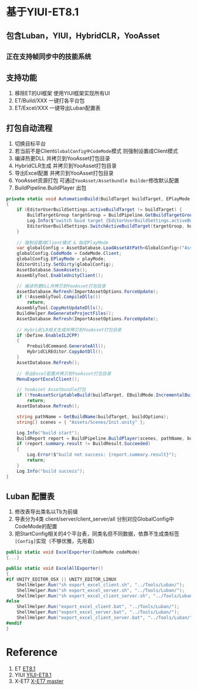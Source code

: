 # 基于YIUI-ET8.1 
## 包含Luban，YIUI，HybridCLR，YooAsset
## `正在支持帧同步中的技能系统`

## 支持功能
1.  移除ET的UI框架 使用YIUI框架实现所有UI
2.  ET/Build/XXX 一键打各平台包
3.  ET/Excel/XXX 一键导出Luban配置表

## 打包自动流程
1. 切换目标平台
2. 若当前不是Client`GlobalConfig中CodeMode`模式 则强制设置成Client模式
3. 编译热更DLL 并拷贝到YooAsset打包目录
4. HybridCLR生成 并拷贝到YooAsset打包目录
5. 导出Excel配置 并拷贝到YooAsset打包目录
6. YooAsset资源打包 可通过`YooAsset/Assetbundle Builder`修改默认配置
7. BuildPipeline.BuildPlayer 出包

```csharp
private static void AutomationBuild(BuildTarget buildTarget, EPlayMode playMode, BuildOptions buildOptions = BuildOptions.None)
{
    if (EditorUserBuildSettings.activeBuildTarget != buildTarget) {
        BuildTargetGroup targetGroup = BuildPipeline.GetBuildTargetGroup(buildTarget);
        Log.Info($"switch buid target {EditorUserBuildSettings.activeBuildTarget} to {buildTarget}");
        EditorUserBuildSettings.SwitchActiveBuildTarget(targetGroup, buildTarget);
    }
    
    // 强制设置成Client模式 & 指定PlayMode
    var globalConfig = AssetDatabase.LoadAssetAtPath<GlobalConfig>("Assets/Resources/GlobalConfig.asset");
    globalConfig.CodeMode = CodeMode.Client;
    globalConfig.EPlayMode = playMode;
    EditorUtility.SetDirty(globalConfig);
    AssetDatabase.SaveAssets();
    AssemblyTool.EnableUnityClient();

    // 编译热更DLL并拷贝到YooAsset打包目录
    AssetDatabase.Refresh(ImportAssetOptions.ForceUpdate);
    if (!AssemblyTool.CompileDlls())
        return;
    AssemblyTool.CopyHotUpdateDlls();
    BuildHelper.ReGenerateProjectFiles();
    AssetDatabase.Refresh(ImportAssetOptions.ForceUpdate);
    
    // HybridCLR相关生成并拷贝到YooAsset打包目录
    if (Define.EnableIL2CPP)
    {
        PrebuildCommand.GenerateAll();
        HybridCLREditor.CopyAotDll();
    }
    AssetDatabase.Refresh();
    
    // 导出Excel配置并拷贝到YooAsset打包目录
    MenuExportExcelClient();

    // YooAsset Assetbundle打包
    if (!YooAssetScriptableBuild(buildTarget, EBuildMode.IncrementalBuild))
        return;
    AssetDatabase.Refresh();

    string pathName = GetBuildName(buildTarget, buildOptions);
    string[] scenes = { "Assets/Scenes/Init.unity" };

    Log.Info("build start");
    BuildReport report = BuildPipeline.BuildPlayer(scenes, pathName, buildTarget, buildOptions);
    if (report.summary.result != BuildResult.Succeeded)
    {
        Log.Error($"build not success: {report.summary.result}");
        return;
    }
    Log.Info("build success");
}
```

## Luban 配置表
1. 修改表导出类名以Tb为前缀
2. 导表分为4类 client/server/client_server/all 分别对应GlobalConfig中CodeMode的配置
3. 把StartConfig相关的4个平台表，同类名但不同数据，依靠不生成类标签`[Config]`实现（不够优雅，先用着）
```csharp
public static void ExcelExporter(CodeMode codeMode)
{...}

public static void ExcelAllExporter()
{
#if UNITY_EDITOR_OSX || UNITY_EDITOR_LINUX
    ShellHelper.Run("sh export_excel_client.sh", "../Tools/Luban/");
    ShellHelper.Run("sh export_excel_server.sh", "../Tools/Luban/");
    ShellHelper.Run("sh export_excel_client_server.sh", "../Tools/Luban/");
#else
    ShellHelper.Run("export_excel_client.bat", "../Tools/Luban/");
    ShellHelper.Run("export_excel_server.bat", "../Tools/Luban/");
    ShellHelper.Run("export_excel_client_server.bat", "../Tools/Luban/");
#endif
}
```
# Reference
1. ET [ET8.1](https://github.com/egametang/ET/tree/release8.1)
2. YIUI [YIUI-ET8.1](https://github.com/LiShengYang-yiyi/YIUI/tree/YIUI-ET8.1)
3. X-ET7 [X-ET7 master](https://github.com/IcePower/X-ET7)
